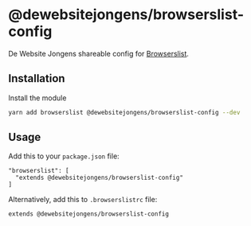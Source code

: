 # @dewebsitejongens/browserslist-config

De Website Jongens shareable config for [Browserslist](https://www.npmjs.com/package/browserslist).

## Installation

Install the module

```bash
yarn add browserslist @dewebsitejongens/browserslist-config --dev
```

## Usage

Add this to your `package.json` file:

```
"browserslist": [
  "extends @dewebsitejongens/browserslist-config"
]
```

Alternatively, add this to `.browserslistrc` file:

```
extends @dewebsitejongens/browserslist-config
```
